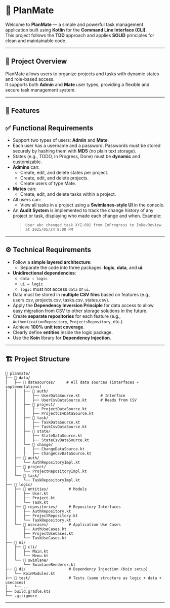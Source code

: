 # 📝 PlanMate

Welcome to **PlanMate** — a simple and powerful task management application built using **Kotlin** for the **Command Line Interface (CLI)**.  
This project follows the **TDD** approach and applies **SOLID** principles for clean and maintainable code.

---

## 📁 Project Overview

PlanMate allows users to organize projects and tasks with dynamic states and role-based access.  
It supports both **Admin** and **Mate** user types, providing a flexible and secure task management system.

---
## 🧩 Features

## ✅ Functional Requirements

- Support two types of users: **Admin** and **Mate**.
- Each user has a username and a password. Passwords must be stored securely by hashing them with **MD5** (no plain text storage).
- States (e.g., TODO, In Progress, Done) must be **dynamic** and customizable.
- **Admins** can:
  - Create, edit, and delete states per project.
  - Create, edit, and delete projects.
  - Create users of type Mate.
- **Mates** can:
  - Create, edit, and delete tasks within a project.
- All users can:
  - View all tasks in a project using a **Swimlanes-style UI** in the console.
- An **Audit System** is implemented to track the change history of any project or task, displaying who made each change and when. Example:
  > `User abc changed task XYZ-001 from InProgress to InDevReview at 2025/05/24 8:00 PM`

---

## ⚙️ Technical Requirements

- Follow a **simple layered architecture**:
  - Separate the code into three packages: **logic**, **data**, and **ui**.
- **Unidirectional dependencies**:
  - `data → logic`
  - `ui → logic`
  - `logic` must not access `data` or `ui`.
- Data must be stored in **multiple CSV files** based on features (e.g., users.csv, projects.csv, tasks.csv, states.csv).
- Apply the **Dependency Inversion Principle** for data access to allow easy migration from CSV to other storage solutions in the future.
- Create **separate repositories** for each feature (e.g., `AuthenticationRepository`, `ProjectsRepository`, etc.).
- Achieve **100% unit test coverage**.
- Clearly define **entities** inside the logic package.
- Use the **Koin** library for **Dependency Injection**.

---

## 🏗️ Project Structure
```
📁 planmate/
├── 📁 data/
│   ├── 📁 datasources/     # All data sources (interfaces + implementations)
│   │   ├── 📁 auth/
│   │   │   ├── UserDataSource.kt         # Interface
│   │   │   ├── UserCsvDataSource.kt      # Reads from CSV
│   │   ├── 📁 project/
│   │   │   ├── ProjectDataSource.kt
│   │   │   ├── ProjectCsvDataSource.kt
│   │   ├── 📁 task/
│   │   │   ├── TaskDataSource.kt
│   │   │   ├── TaskCsvDataSource.kt
│   │   ├── 📁 state/
│   │   │   ├── StateDataSource.kt
│   │   │   ├── StateCsvDataSource.kt
│   │   └── 📁 change/
│   │   │   ├── ChangeDataSource.kt
│   │   │   ├── ChangeCsvDataSource.kt
│   ├── 📁 auth/
│   │   └── AuthRepositoryImpl.kt
│   ├── 📁 project/
│   │   └── ProjectRepositoryImpl.kt
│   └── 📁 task/
│       └── TaskRepositoryImpl.kt
├── 📁 logic/
│   ├── 📁 entities/         # Models
│   │   ├── User.kt
│   │   ├── Project.kt
│   │   └── Task.kt
│   ├── 📁 repositories/     # Repository Interfaces
│   │   ├── AuthRepository.kt
│   │   ├── ProjectRepository.kt
│   │   └── TaskRepository.kt
│   └── 📁 usecases/         # Application Use Cases
│       ├── AuthUseCases.kt
│       ├── ProjectUseCases.kt
│       └── TaskUseCases.kt
├── 📁 ui/
│   ├── 📁 cli/
│   │   ├── Main.kt
│   │   └── Menu.kt
│   └── 📁 swimlane/
│       └── SwimlaneRenderer.kt
├── 📁 di/                   # Dependency Injection (Koin setup)
│   └── KoinModules.kt
├── 📁 test/                 # Tests (same structure as logic + data + usecases)
│   └── ...
├── build.gradle.kts
└── .gitignore
``` 
---
 